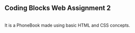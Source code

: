 <h2>Coding Blocks Web Assignment 2</h2>
<br>
It is a PhoneBook made using basic HTML and CSS concepts.
